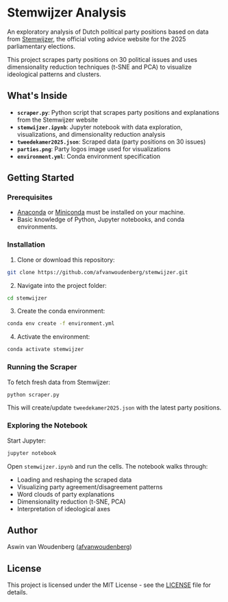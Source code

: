 # Stemwijzer Analysis

An exploratory analysis of Dutch political party positions based on data from [Stemwijzer](https://www.stemwijzer.nl/), the official voting advice website for the 2025 parliamentary elections.

This project scrapes party positions on 30 political issues and uses dimensionality reduction techniques (t-SNE and PCA) to visualize ideological patterns and clusters. 

## What's Inside

- **`scraper.py`**: Python script that scrapes party positions and explanations from the Stemwijzer website
- **`stemwijzer.ipynb`**: Jupyter notebook with data exploration, visualizations, and dimensionality reduction analysis
- **`tweedekamer2025.json`**: Scraped data (party positions on 30 issues)
- **`parties.png`**: Party logos image used for visualizations
- **`environment.yml`**: Conda environment specification

## Getting Started

### Prerequisites

* [Anaconda](https://www.anaconda.com/distribution/) or [Miniconda](https://docs.conda.io/en/latest/miniconda.html) must be installed on your machine.
* Basic knowledge of Python, Jupyter notebooks, and conda environments.

### Installation

1. Clone or download this repository:
```bash
git clone https://github.com/afvanwoudenberg/stemwijzer.git
```

2. Navigate into the project folder:
```bash
cd stemwijzer
```

3. Create the conda environment:
```bash
conda env create -f environment.yml
```

4. Activate the environment:
```bash
conda activate stemwijzer
```

### Running the Scraper

To fetch fresh data from Stemwijzer:

```bash
python scraper.py
```

This will create/update `tweedekamer2025.json` with the latest party positions.

### Exploring the Notebook

Start Jupyter:
```bash
jupyter notebook
```

Open `stemwijzer.ipynb` and run the cells. The notebook walks through:
- Loading and reshaping the scraped data
- Visualizing party agreement/disagreement patterns
- Word clouds of party explanations
- Dimensionality reduction (t-SNE, PCA)
- Interpretation of ideological axes

## Author

Aswin van Woudenberg ([afvanwoudenberg](https://github.com/afvanwoudenberg))

## License

This project is licensed under the MIT License - see the [LICENSE](LICENSE) file for details.

